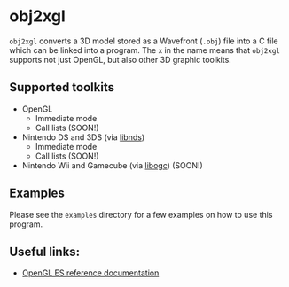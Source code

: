 # obj2xgl

`obj2xgl` converts a 3D model stored as a Wavefront (`.obj`) file into a C file
which can be linked into a program. The `x` in the name means that `obj2xgl`
supports not just OpenGL, but also other 3D graphic toolkits.


## Supported toolkits

* OpenGL
  - Immediate mode
  - Call lists (SOON!)
* Nintendo DS and 3DS (via [libnds](https://github.com/devkitPro/libnds))
  - Immediate mode
  - Call lists (SOON!)
* Nintendo Wii and Gamecube (via [libogc](https://github.com/devkitPro/libogc)) (SOON!)


## Examples

Please see the `examples` directory for a few examples on how to use this program.


## Useful links:

- [OpenGL ES reference documentation](https://registry.khronos.org/OpenGL/index_es.php)
